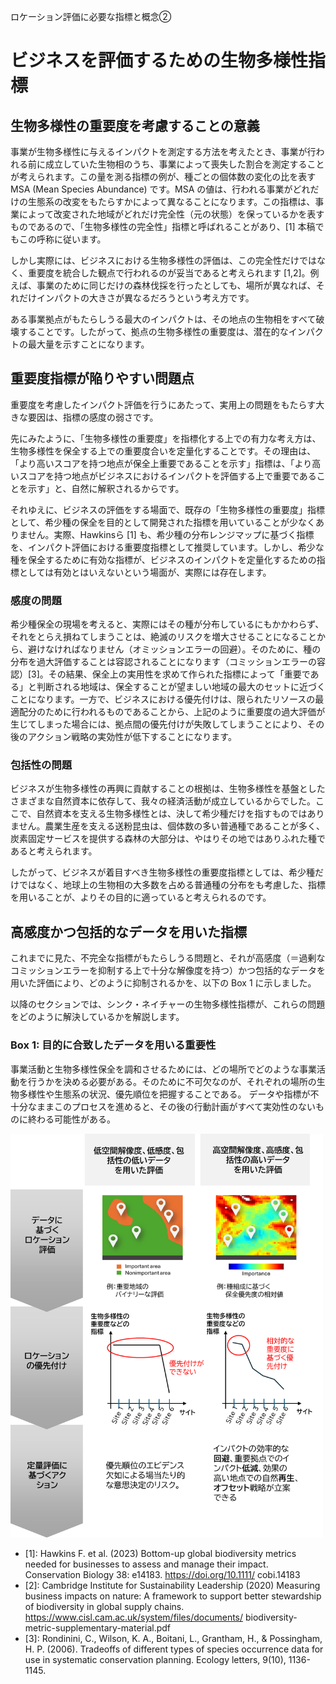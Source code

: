 ロケーション評価に必要な指標と概念②

# ビジネスを評価するための生物多様性指標

## 生物多様性の重要度を考慮することの意義

事業が生物多様性に与えるインパクトを測定する方法を考えたとき、事業が行われる前に成立していた生物相のうち、事業によって喪失した割合を測定することが考えられます。この量を測る指標の例が、種ごとの個体数の変化の比を表す MSA (Mean Species Abundance) です。MSA の値は、行われる事業がどれだけの生態系の改変をもたらすかによって異なることになります。この指標は、事業によって改変された地域がどれだけ完全性（元の状態）を保っているかを表すものであるので、「生物多様性の完全性」指標と呼ばれることがあり、[1] 本稿でもこの呼称に従います。  

しかし実際には、ビジネスにおける生物多様性の評価は、この完全性だけではなく、重要度を統合した観点で行われるのが妥当であると考えられます [1,2]。例えば、事業のために同じだけの森林伐採を行ったとしても、場所が異なれば、それだけインパクトの大きさが異なるだろうという考え方です。  

ある事業拠点がもたらしうる最大のインパクトは、その地点の生物相をすべて破壊することです。したがって、拠点の生物多様性の重要度は、潜在的なインパクトの最大量を示すことになります。


## 重要度指標が陥りやすい問題点

重要度を考慮したインパクト評価を行うにあたって、実用上の問題をもたらす大きな要因は、指標の感度の弱さです。

先にみたように、「生物多様性の重要度」を指標化する上での有力な考え方は、生物多様性を保全する上での重要度合いを定量化することです。その理由は、「より高いスコアを持つ地点が保全上重要であることを示す」指標は、「より高いスコアを持つ地点がビジネスにおけるインパクトを評価する上で重要であることを示す」と、自然に解釈されるからです。  

それゆえに、ビジネスの評価をする場面で、既存の「生物多様性の重要度」指標として、希少種の保全を目的として開発された指標を用いていることが少なくありません。実際、Hawkinsら [1] も、希少種の分布レンジマップに基づく指標を、インパクト評価における重要度指標として推奨しています。しかし、希少な種を保全するために有効な指標が、ビジネスのインパクトを定量化するための指標としては有効とはいえないという場面が、実際には存在します。  

### 感度の問題

希少種保全の現場を考えると、実際にはその種が分布しているにもかかわらず、それをとらえ損ねてしまうことは、絶滅のリスクを増大させることになることから、避けなければなりません（オミッションエラーの回避）。そのために、種の分布を過大評価することは容認されることになります（コミッションエラーの容認）[3]。その結果、保全上の実用性を求めて作られた指標によって「重要である」と判断される地域は、保全することが望ましい地域の最大のセットに近づくことになります。一方で、ビジネスにおける優先付けは、限られたリソースの最適配分のために行われるものであることから、上記のように重要度の過大評価が生じてしまった場合には、拠点間の優先付けが失敗してしまうことにより、その後のアクション戦略の実効性が低下することになります。

### 包括性の問題

ビジネスが生物多様性の再興に貢献することの根拠は、生物多様性を基盤としたさまざまな自然資本に依存して、我々の経済活動が成立しているからでした。ここで、自然資本を支える生物多様性とは、決して希少種だけを指すものではありません。農業生産を支える送粉昆虫は、個体数の多い普通種であることが多く、炭素固定サービスを提供する森林の大部分は、やはりその地ではありふれた種であると考えられます。  

したがって、ビジネスが着目すべき生物多様性の重要度指標としては、希少種だけではなく、地球上の生物相の大多数を占める普通種の分布をも考慮した、指標を用いることが、よりその目的に適っていると考えられるのです。

## 高感度かつ包括的なデータを用いた指標

これまでに見た、不完全な指標がもたらしうる問題と、それが高感度（＝過剰なコミッションエラーを抑制する上で十分な解像度を持つ）かつ包括的なデータを用いた評価により、どのように抑制されるかを、以下の Box 1 に示しました。  

以降のセクションでは、シンク・ネイチャーの生物多様性指標が、これらの問題をどのように解決しているかを解説します。


### Box 1: 目的に合致したデータを用いる重要性

事業活動と生物多様性保全を調和させるためには、どの場所でどのような事業活動を行うかを決める必要がある。そのために不可欠なのが、それぞれの場所の生物多様性や生態系の状況、優先順位を把握することである。
データや指標が不十分なままこのプロセスを進めると、その後の行動計画がすべて実効性のないものに終わる可能性がある。  

<img src="images/05_datareso.png" alt="gbnat" width="500">





- [1]: Hawkins F. et al. (2023) Bottom-up global biodiversity metrics needed for businesses to assess and manage their impact. Conservation Biology 38:  e14183. https://doi.org/10.1111/
cobi.14183
- [2]: Cambridge Institute for Sustainability Leadership (2020) Measuring business impacts on nature: A framework to support better stewardship of biodiversity in global supply chains. https://www.cisl.cam.ac.uk/system/files/documents/
biodiversity-metric-supplementary-material.pdf
- [3]: Rondinini, C., Wilson, K. A., Boitani, L., Grantham, H., & Possingham, H. P. (2006). Tradeoffs of different types of species occurrence data for use in systematic conservation planning. Ecology letters, 9(10), 1136-1145.